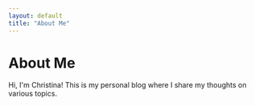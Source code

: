 ```yaml
---
layout: default
title: "About Me"
---
```

# About Me

Hi, I'm Christina! This is my personal blog where I share my thoughts on various topics.
